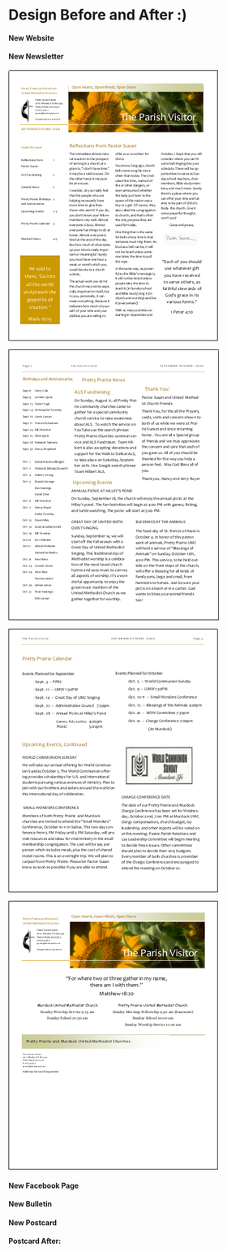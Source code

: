 # Design Before and After :)

#### New Website

#### New Newsletter

![](images/new-newsletter-page-1.png)

![](images/new-newsletter-page-2.png)

![](images/new-newsletter-page-3.png)

![](images/new-newsletter-page-4.png)

#### New Facebook Page

#### New Bulletin

#### New Postcard

#### Postcard After: